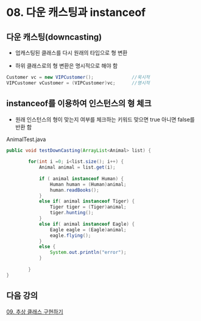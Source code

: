 # 08. 다운 캐스팅과 instanceof 

## 다운 캐스팅(downcasting)

- 업캐스팅된 클래스를 다시 원래의 타입으로 형 변환

- 하위 클래스로의 형 변환은 명시적으로 해야 함

```java
Customer vc = new VIPCustomer();              //묵시적
VIPCustomer vCustomer = (VIPCustomer)vc;      //명시적
```

## instanceof를 이용하여 인스턴스의 형 체크

- 원래 인스턴스의 형이 맞는지 여부를 체크하는 키워드 맞으면 true 아니면 false를 반환 함

AnimalTest.java
```java
public void testDownCasting(ArrayList<Animal> list) {
		
		for(int i =0; i<list.size(); i++) {
			Animal animal = list.get(i);
		
			if ( animal instanceof Human) {
				Human human = (Human)animal;
				human.readBooks();
			}
			else if( animal instanceof Tiger) {
				Tiger tiger = (Tiger)animal;
				tiger.hunting();
			}
			else if( animal instanceof Eagle) {
				Eagle eagle = (Eagle)animal;
				eagle.flying();
			}
			else {
				System.out.println("error");
			}
		
		}
}
```
## 다음 강의
[09. 추상 클래스 구현하기](../09.%20%EC%B6%94%EC%83%81%20%ED%81%B4%EB%9E%98%EC%8A%A4%EC%9D%98%20%EC%9D%98%EB%AF%B8%EC%99%80%20%EA%B5%AC%ED%98%84%ED%95%98%EB%8A%94%20%EB%B0%A9%EB%B2%95/)
